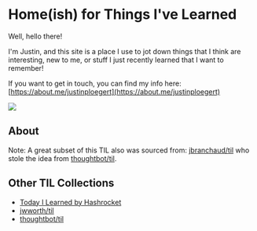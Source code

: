 # Home(ish) for Things I've Learned

Well, hello there!

I'm Justin, and this site is a place I use to jot down things that I think are interesting, new to me, or stuff I just recently learned that I want to remember!

If you want to get in touch, you can find my info here: [https://about.me/justinploegert](https://about.me/justinploegert)

![](.gitbook/assets/IMG\_5222.JPG)

## About

Note: A great subset of this TIL also was sourced from:  [jbranchaud/til](https://github.com/jbranchaud/til) who stole the idea from [thoughtbot/til](https://github.com/thoughtbot/til).

## Other TIL Collections

* [Today I Learned by Hashrocket](https://til.hashrocket.com)
* [jwworth/til](https://github.com/jwworth/til)
* [thoughtbot/til](https://github.com/thoughtbot/til)
